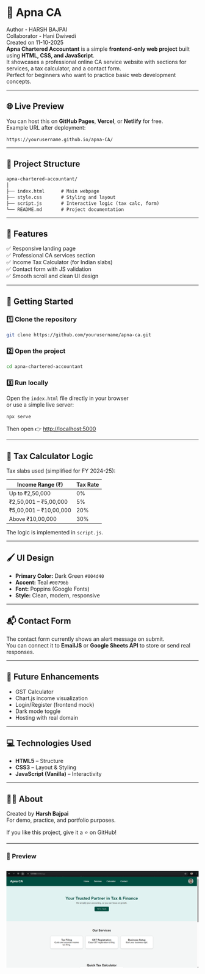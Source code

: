 # 🧾 Apna CA

Author - HARSH BAJPAI  
Collaborator - Hani Dwivedi  
Created on 11-10-2025  
**Apna Chartered Accountant** is a simple **frontend-only web project** built using **HTML, CSS, and JavaScript**.  
It showcases a professional online CA service website with sections for services, a tax calculator, and a contact form.  
Perfect for beginners who want to practice basic web development concepts.

---

## 🌐 Live Preview

You can host this on **GitHub Pages**, **Vercel**, or **Netlify** for free.  
Example URL after deployment:
```
https://yourusername.github.io/apna-CA/
```

---

## 📁 Project Structure
```
apna-chartered-accountant/
│
├── index.html      # Main webpage
├── style.css       # Styling and layout
├── script.js       # Interactive logic (tax calc, form)
└── README.md       # Project documentation
```

---

## 🧩 Features
✅ Responsive landing page  
✅ Professional CA services section  
✅ Income Tax Calculator (for Indian slabs)  
✅ Contact form with JS validation  
✅ Smooth scroll and clean UI design  

---

## 🚀 Getting Started

### 1️⃣ Clone the repository
```bash
git clone https://github.com/yourusername/apna-ca.git
```

### 2️⃣ Open the project
```bash
cd apna-chartered-accountant
```

### 3️⃣ Run locally
Open the `index.html` file directly in your browser  
or use a simple live server:
```bash
npx serve
```

Then open 👉 [http://localhost:5000](http://localhost:5000)

---

## 🧮 Tax Calculator Logic
Tax slabs used (simplified for FY 2024-25):

|   Income Range (₹)    |  Tax Rate  |
|-----------------------|------------|
| Up to ₹2,50,000       |    0%      |
| ₹2,50,001 – ₹5,00,000 |    5%      |
| ₹5,00,001 – ₹10,00,000|    20%     |
| Above ₹10,00,000      |    30%     |

The logic is implemented in `script.js`.

---

## 🖌️ UI Design
- **Primary Color:** Dark Green `#004d40`  
- **Accent:** Teal `#00796b`  
- **Font:** Poppins (Google Fonts)  
- **Style:** Clean, modern, responsive  

---

## 📬 Contact Form
The contact form currently shows an alert message on submit.  
You can connect it to **EmailJS** or **Google Sheets API** to store or send real responses.

---

## 🧠 Future Enhancements
- GST Calculator  
- Chart.js income visualization  
- Login/Register (frontend mock)  
- Dark mode toggle  
- Hosting with real domain  

---

## 💻 Technologies Used
- **HTML5** – Structure  
- **CSS3** – Layout & Styling  
- **JavaScript (Vanilla)** – Interactivity  

---

## 👨‍💼 About
Created by **Harsh Bajpai**  
For demo, practice, and portfolio purposes.

If you like this project, give it a ⭐ on GitHub!

---

### 📸 Preview
![Apna CA Website Screenshot](./assets/home_page.png)
---
